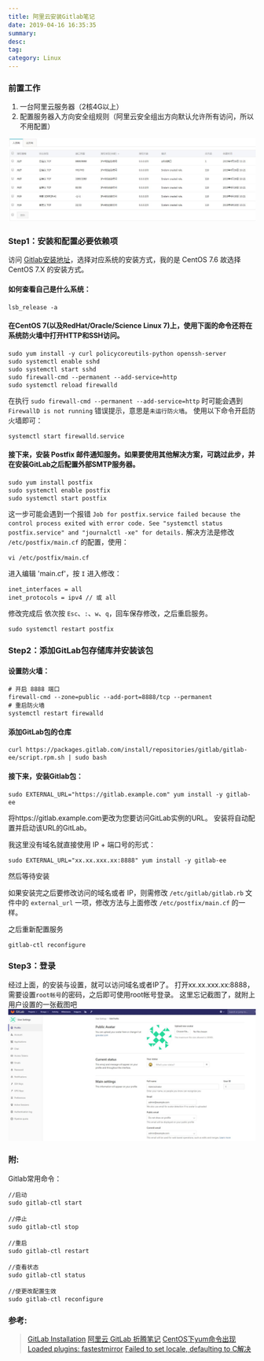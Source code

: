 ```yaml
---
title: 阿里云安装Gitlab笔记
date: 2019-04-16 16:35:35
summary: 
desc: 
tag: 
category: Linux
---
```

### 前置工作
1. 一台阿里云服务器（2核4G以上）
2. 配置服务器入方向安全组规则（阿里云安全组出方向默认允许所有访问，所以不用配置）

![配置入方向安全组](https://raw.githubusercontent.com/hbxywdk/hexo-blog/master/assets/2019-04/safe-group.jpg)


### Step1：安装和配置必要依赖项
访问 [Gitlab安装地址](https://about.gitlab.com/install/)，选择对应系统的安装方式，我的是 CentOS 7.6 故选择 CentOS 7.X 的安装方式。 

#### 如何查看自己是什么系统：
```
lsb_release -a
```
#### 在CentOS 7(以及RedHat/Oracle/Science Linux 7)上，使用下面的命令还将在系统防火墙中打开HTTP和SSH访问。
```
sudo yum install -y curl policycoreutils-python openssh-server
sudo systemctl enable sshd
sudo systemctl start sshd
sudo firewall-cmd --permanent --add-service=http
sudo systemctl reload firewalld
```
在执行 `sudo firewall-cmd --permanent --add-service=http` 时可能会遇到 `FirewallD is not running` 错误提示，意思是`未运行防火墙`。 
使用以下命令开启防火墙即可：
```
systemctl start firewalld.service
```
#### 接下来，安装 Postfix 邮件通知服务。如果要使用其他解决方案，可跳过此步，并在安装GitLab之后配置外部SMTP服务器。
```
sudo yum install postfix
sudo systemctl enable postfix
sudo systemctl start postfix
```
这一步可能会遇到一个报错 `Job for postfix.service failed because the control process exited with error code. See "systemctl status postfix.service" and "journalctl -xe" for details.` 
解决方法是修改 `/etc/postfix/main.cf` 的配置，使用：
```
vi /etc/postfix/main.cf
```
进入编辑 'main.cf'，按 `I` 进入修改：
```
inet_interfaces = all
inet_protocols = ipv4 // 或 all
```
修改完成后 依次按 `Esc`、`:`、`w`、`q`，回车保存修改，之后重启服务。
```
sudo systemctl restart postfix
```

### Step2：添加GitLab包存储库并安装该包

#### 设置防火墙：
```
# 开启 8888 端口
firewall-cmd --zone=public --add-port=8888/tcp --permanent
# 重启防火墙
systemctl restart firewalld
```

#### 添加GitLab包的仓库
```
curl https://packages.gitlab.com/install/repositories/gitlab/gitlab-ee/script.rpm.sh | sudo bash
```

#### 接下来，安装Gitlab包：
```
sudo EXTERNAL_URL="https://gitlab.example.com" yum install -y gitlab-ee
```
将https://gitlab.example.com更改为您要访问GitLab实例的URL。 安装将自动配置并启动该URL的GitLab。 

我这里没有域名就直接使用 IP + 端口号的形式：
```
sudo EXTERNAL_URL="xx.xx.xxx.xx:8888" yum install -y gitlab-ee
```
然后等待安装 

如果安装完之后要修改访问的域名或者 IP，则需修改 `/etc/gitlab/gitlab.rb` 文件中的 `external_url` 一项，修改方法与上面修改 `/etc/postfix/main.cf` 的一样。

之后重新配置服务
```
gitlab-ctl reconfigure
```

### Step3：登录
经过上面，的安装与设置，就可以访问域名或者IP了。
打开xx.xx.xxx.xx:8888，需要设置`root帐号`的密码，之后即可使用root帐号登录。
这里忘记截图了，就附上用户设置的一张截图吧
![设置](https://raw.githubusercontent.com/hbxywdk/hexo-blog/master/assets/2019-04/gitlab-success.jpg)
### 附:
Gitlab常用命令：
```
//启动
sudo gitlab-ctl start

//停止
sudo gitlab-ctl stop

//重启
sudo gitlab-ctl restart

//查看状态
sudo gitlab-ctl status

//使更改配置生效
sudo gitlab-ctl reconfigure

```

### 参考:
> [GitLab Installation](https://about.gitlab.com/install)
> [阿里云 GitLab 折腾笔记](https://blog.hhking.cn/2018/11/24/aliyun-gitlab-install/)
> [CentOS下yum命令出现Loaded plugins: fastestmirror](https://blog.csdn.net/tiweeny/article/details/73333806)
> [Failed to set locale, defaulting to C解决](https://zocodev.com/aliyun-ecs-errors-resolve.html)